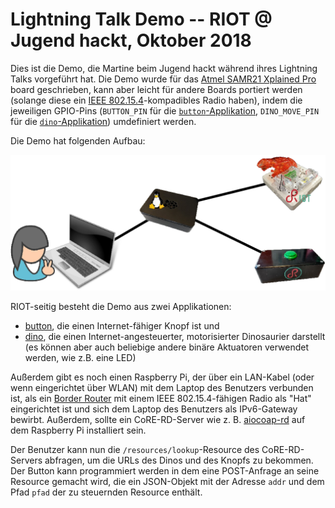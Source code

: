Lightning Talk Demo -- RIOT @ Jugend hackt, Oktober 2018
========================================================

Dies ist die Demo, die Martine beim Jugend hackt während ihres Lightning Talks
vorgeführt hat. Die Demo wurde für das [Atmel SAMR21 Xplained Pro] board
geschrieben, kann aber leicht für andere Boards portiert werden (solange diese
ein [IEEE 802.15.4]-kompadibles Radio haben), indem die jeweiligen GPIO-Pins
(`BUTTON_PIN` für die [`button`-Applikation][button], `DINO_MOVE_PIN` für die
[`dino`-Applikation][dino]) umdefiniert werden.

Die Demo hat folgenden Aufbau:

![](./img/setup.png)

RIOT-seitig besteht die Demo aus zwei Applikationen:

* [button], die einen Internet-fähiger Knopf ist und
* [dino], die einen Internet-angesteuerter, motorisierter Dinosaurier darstellt
  (es können aber auch beliebige andere binäre Aktuatoren verwendet werden, wie
  z.B.  eine LED)

Außerdem gibt es noch einen Raspberry Pi, der über ein LAN-Kabel (oder wenn
eingerichtet über WLAN) mit dem Laptop des Benutzers verbunden ist, als ein
[Border Router] mit einem IEEE 802.15.4-fähigen Radio als "Hat" eingerichtet ist
und sich dem Laptop des Benutzers als IPv6-Gateway bewirbt. Außerdem, sollte ein
CoRE-RD-Server wie z. B. [aiocoap-rd] auf dem Raspberry Pi installiert sein.

Der Benutzer kann nun die `/resources/lookup`-Resource des CoRE-RD-Servers
abfragen, um die URLs des Dinos und des Knopfs zu bekommen. Der Button kann
programmiert werden in dem eine POST-Anfrage an seine Resource gemacht wird,
die ein JSON-Objekt mit der Adresse `addr` und dem Pfad `pfad` der zu steuernden
Resource enthält.

[Atmel SAMR21 Xplained Pro]: http://doc.riot-os.org/group__boards__samr21-xpro.html
[IEEE 802.15.4]: http://doc.riot-os.org/group__net__ieee802154.html
[button]: ./button
[dino]: ./dino
[Border Router]: https://github.com/RIOT-Makers/wpan-raspbian/wiki/Setup-native-6LoWPAN-router-using-Raspbian-and-RADVD
[IPv6 Gateway]: https://www.elektronik-kompendium.de/sites/raspberry-pi/1912201.htm
[aiocoap-rd]: https://aiocoap.readthedocs.io/en/latest/module/aiocoap.cli.rd.html
